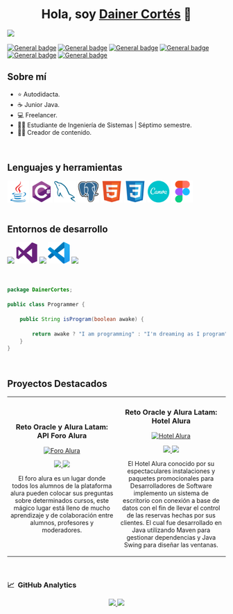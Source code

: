 <div align="center">
<h1 align="center">Hola, soy <a href="https://aristi.dev">Dainer Cortés</a> 👋</h1>
</div>
<img src="https://blogger.googleusercontent.com/img/b/R29vZ2xl/AVvXsEiaSZkqosu7r5tyX6aB_zcmXkZtVZJE24gssX0E-jo3pVGx-Xr1JIZBRVAf8q5Jp2OqIoaUV4bQO7kkUgKJ9ga3UjGy7YszDjlCQy6JEKYDFKwzQl8Elgh59mdgUC1Ne9OUivdyOjYJU8h8rwjA5g7AQ_jB8aKvXJQpPjIDe1_PsD2wVbNlnPj4_EDOXRU/s16000/Banner%20para%20Linkedin%20Analista%20Sistemas%20Moderno%20Negro.gif"/>

 [![General badge](https://img.shields.io/badge/Portfolio-FFFFFF?style=for-the-badge&logo=badge&logoColor=black)](https://dainercortes.com/)
 [![General badge](https://img.shields.io/badge/LinkedIn-0077B5?style=for-the-badge&logo=linkedin&logoColor=white)](https://www.linkedin.com/in/dainercortes/)
 [![General badge](https://img.shields.io/badge/Discord-7289da?style=for-the-badge&logo=discord&logoColor=white)](https://discord.gg/eFvQM7t9)
 [![General badge](https://img.shields.io/badge/Tiktok-000000?style=for-the-badge&logo=tiktok&logoColor=white)](https://www.tiktok.com/@dainer_cortes)
 [![General badge](https://img.shields.io/badge/Instagram-E4405F?style=for-the-badge&logo=instagram&logoColor=white)](https://www.instagram.com/dainer_cortes)
 [![General badge](https://img.shields.io/badge/Twitter-00AFF0?style=for-the-badge&logo=twitter&logoColor=white)](https://twitter.com/dainer_cortes)

## Sobre mí

- ⭐ Autodidacta. 
- ☕ Junior Java.
- 💻 Freelancer.
- 🧑‍🎓 Estudiante de Ingeniería de Sistemas | Séptimo semestre.
- 🧑‍🏫 Creador de contenido.
<br>

## Lenguajes y herramientas

<div>
    <img width='50px'src='https://raw.githubusercontent.com/devicons/devicon/1119b9f84c0290e0f0b38982099a2bd027a48bf1/icons/java/java-original.svg'>
    <img width='50px'src='https://raw.githubusercontent.com/devicons/devicon/1119b9f84c0290e0f0b38982099a2bd027a48bf1/icons/csharp/csharp-original.svg'>
    <img width='50px' src='https://raw.githubusercontent.com/devicons/devicon/1119b9f84c0290e0f0b38982099a2bd027a48bf1/icons/mysql/mysql-original.svg'>
    <img width='50px' src='https://raw.githubusercontent.com/devicons/devicon/1119b9f84c0290e0f0b38982099a2bd027a48bf1/icons/postgresql/postgresql-original.svg'>
    <img width='50px' src='https://raw.githubusercontent.com/devicons/devicon/1119b9f84c0290e0f0b38982099a2bd027a48bf1/icons/html5/html5-original.svg'>
    <img width='50px' src='https://raw.githubusercontent.com/devicons/devicon/1119b9f84c0290e0f0b38982099a2bd027a48bf1/icons/css3/css3-original.svg'>
    <img width='50px' src='https://raw.githubusercontent.com/devicons/devicon/1119b9f84c0290e0f0b38982099a2bd027a48bf1/icons/canva/canva-original.svg'>
    <img width='50px' src='https://raw.githubusercontent.com/devicons/devicon/1119b9f84c0290e0f0b38982099a2bd027a48bf1/icons/figma/figma-original.svg'>
</div>

<br/>

## Entornos de desarrollo

<div>
    <img width='45px' src='https://i.imgur.com/HTBvJLU.png'>
    <img width='50px' src='https://raw.githubusercontent.com/devicons/devicon/1119b9f84c0290e0f0b38982099a2bd027a48bf1/icons/visualstudio/visualstudio-plain.svg'>
    <img width='50px'src='https://blogger.googleusercontent.com/img/b/R29vZ2xl/AVvXsEjoN-q3XQxWfwYaWXNnotYly3DheMkQ_7w65ktNJK3GoBWzhyHKXWft2wzqCKkrqr7jXmIZ186e0e9aVS0t2CyTD7GfyGfsfxX7OQrmqoT4Bdm3WQP3_q-B72ZirTupHnLxW5UVN7wtZsLbfxZch4g4B1Y1HdVRc27vPrmDouENUgy4aBDGR3-x1R9iGkE/w200-h187/264-2648074_eclipse-png.png'>
    <img width='50px' src='https://raw.githubusercontent.com/devicons/devicon/1119b9f84c0290e0f0b38982099a2bd027a48bf1/icons/vscode/vscode-original.svg'>
    <img width='40px' src='https://upload.wikimedia.org/wikipedia/commons/thumb/9/98/Apache_NetBeans_Logo.svg/444px-Apache_NetBeans_Logo.svg.png'>    
</div>

<br/>
<br/>

```java
package DainerCortes;

public class Programmer {

    public String isProgram(boolean awake) {

        return awake ? "I am programming" : "I'm dreaming as I program";
    }
}
```

<br/>

## Proyectos Destacados

<table>
<td width="50%">
<h3 align="center">Reto Oracle y Alura Latam: API Foro Alura</h3>
<div align="center">
<a href="https://github.com/dainercortes/challenge-one-foro-alura" target="_blank"><img src="https://i.imgur.com/0TKle61.png" height="300" width="auto" alt="Foro Alura"></a>
<p>
<a href="https://github.com/dainercortes/challenge-one-foro-alura" target="_blank">
<img src="https://img.shields.io/badge/Repositorio-blue?style=for-the-badge&logo=github&logoColor=white">
</a>
<a href="https://www.linkedin.com/posts/dainercortes_challengeoneforoalura5-oraclenexteducation-activity-7112600856079843328-lLVX?utm_source=share&utm_medium=member_desktop" target="_blank">
<img src="https://img.shields.io/badge/-Video-green?style=for-the-badge&color=blue">
</a>
</p>
<p>El foro alura es un lugar donde todos los alumnos de la plataforma alura pueden colocar sus preguntas sobre determinados cursos, este mágico lugar está lleno de mucho aprendizaje y de colaboración entre alumnos, profesores y moderadores.</p>
</div>
                                                                                      
</td>


 
<td width="50%">
<h3 align="center">Reto Oracle y Alura Latam: Hotel Alura</h3>
<div align="center">
<a href="https://github.com/dainercortes/challenge-one-alura-hotel-latam" target="_blank"><img src="https://camo.githubusercontent.com/a3f60d2144c4e4cc5f27d41a3d4802039c066b12b7da6aff08be66f49252632c/68747470733a2f2f692e696d6775722e636f6d2f4e5972556a41562e706e67" height="300" width="auto" alt="Hotel Alura"></a>
<p>
<a href="https://github.com/dainercortes/challenge-one-alura-hotel-latam" target="_blank">
<img src="https://img.shields.io/badge/Repositorio-blue?style=for-the-badge&logo=github&logoColor=white">
</a>
<a href="https://www.linkedin.com/posts/dainercortes_challengeonehotelaluralatam5-oraclenexteducation-activity-7105317499541299200-y9Ar?utm_source=share&utm_medium=member_desktop" target="_blank">
<img src="https://img.shields.io/badge/-Video-green?style=for-the-badge&color=blue">
</a>
</p>
<p>El Hotel Alura conocido por su espectaculares instalaciones y paquetes promocionales para Desarrolladores de Software implemento un sistema de escritorio con conexión a base de datos con el fin de llevar el control de las reservas hechas por sus clientes. El cual fue desarrollado en Java utilizando Maven para gestionar dependencias y Java Swing para diseñar las ventanas.</p>
</div>
                                                                                      
</td>                                                
</table>                                                                                 
</div>
<br>

### 📈 &nbsp;GitHub Analytics

<p align="center">
<a href="https://github.com/dainercortes">
  <img height="180em" src="https://github-readme-stats-eight-theta.vercel.app/api?username=dainercortes&show_icons=true&theme=algolia&include_all_commits=true&count_private=true"/>
  <img height="180em" src="https://github-readme-stats-eight-theta.vercel.app/api/top-langs/?username=dainercortes&layout=compact&langs_count=8&theme=algolia"/>
</a>
</p>
